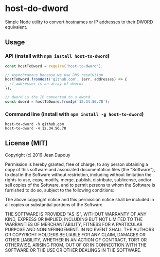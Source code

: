 # host-do-dword

Simple Node utility to convert hostnames or IP addresses to their DWORD equivalent.

## Usage

### API (install with `npm install host-to-dword`)

```js
const hostToDword = require('host-to-dword');

// Asynchronous because we use DNS resolution
hostToDword.fromHost('github.com', (err, addresses) => {
  // addresses is an array of dwords
});

// dword is the IP converted to a dword
const dword = hostToDword.fromIp('12.34.56.78');
```

### Command line (install with `npm install -g host-to-dword`)

```
host-to-dword -h github.com
host-to-dword -4 12.34.56.78
```

## License (MIT)

Copyright (c) 2016 Jean Dupouy

Permission is hereby granted, free of charge, to any person obtaining a copy of this software and associated documentation files (the "Software"), to deal in the Software without restriction, including without limitation the rights to use, copy, modify, merge, publish, distribute, sublicense, and/or sell copies of the Software, and to permit persons to whom the Software is furnished to do so, subject to the following conditions:

The above copyright notice and this permission notice shall be included in all copies or substantial portions of the Software.

THE SOFTWARE IS PROVIDED "AS IS", WITHOUT WARRANTY OF ANY KIND, EXPRESS OR IMPLIED, INCLUDING BUT NOT LIMITED TO THE WARRANTIES OF MERCHANTABILITY, FITNESS FOR A PARTICULAR PURPOSE AND NONINFRINGEMENT. IN NO EVENT SHALL THE AUTHORS OR COPYRIGHT HOLDERS BE LIABLE FOR ANY CLAIM, DAMAGES OR OTHER LIABILITY, WHETHER IN AN ACTION OF CONTRACT, TORT OR OTHERWISE, ARISING FROM, OUT OF OR IN CONNECTION WITH THE SOFTWARE OR THE USE OR OTHER DEALINGS IN THE SOFTWARE.
